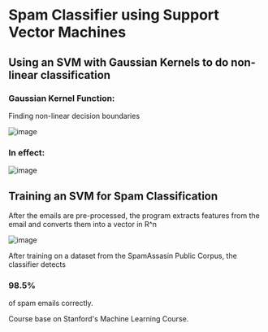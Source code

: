 # Spam Classifier using Support Vector Machines

## Using an SVM with Gaussian Kernels to do non-linear classification 

### Gaussian Kernel Function:
Finding non-linear decision boundaries

![image](https://user-images.githubusercontent.com/41659296/56093391-29bf0280-5e96-11e9-8f64-ac2b64e4a346.png)

### In effect:
![image](https://user-images.githubusercontent.com/41659296/56093403-4bb88500-5e96-11e9-9a88-d7ea16b668a7.png)


## Training an SVM for Spam Classification
After the emails are pre-processed, the program extracts features from the email and converts them into a vector in R^n

![image](https://user-images.githubusercontent.com/41659296/56093443-ec0ea980-5e96-11e9-93bc-69ae53f69660.png)

After training on a dataset from the SpamAssasin Public Corpus, the classifier detects 
### 98.5% 
of spam emails correctly.

Course base on Stanford's Machine Learning Course.
